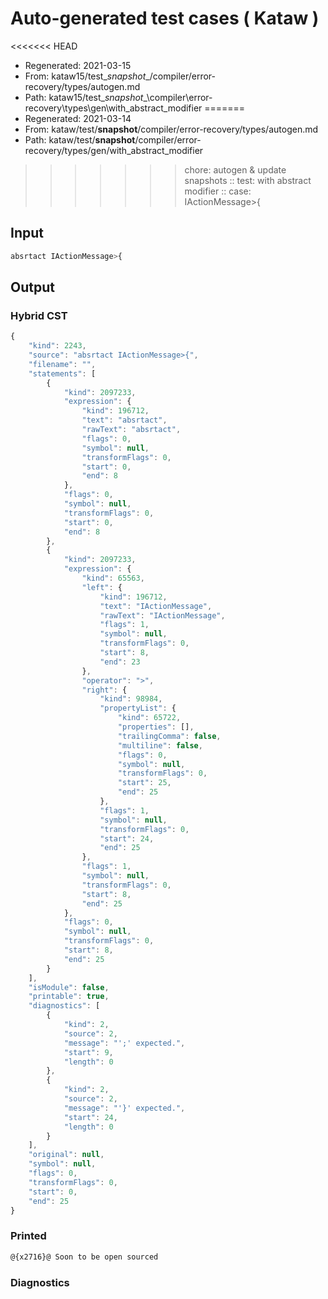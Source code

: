 # Auto-generated test cases ( Kataw )
<<<<<<< HEAD
- Regenerated: 2021-03-15
- From: kataw15/test\__snapshot__/compiler/error-recovery/types/autogen.md
- Path: kataw15/test\__snapshot__\compiler\error-recovery\types\gen\with_abstract_modifier
=======
- Regenerated: 2021-03-14
- From: kataw/test/__snapshot__/compiler/error-recovery/types/autogen.md
- Path: kataw/test/__snapshot__/compiler/error-recovery/types/gen/with_abstract_modifier
>>>>>>> chore: autogen & update snapshots
> :: test: with abstract modifier
> :: case: IActionMessage>{
## Input

`````js
absrtact IActionMessage>{
`````

## Output

### Hybrid CST

```javascript
{
    "kind": 2243,
    "source": "absrtact IActionMessage>{",
    "filename": "",
    "statements": [
        {
            "kind": 2097233,
            "expression": {
                "kind": 196712,
                "text": "absrtact",
                "rawText": "absrtact",
                "flags": 0,
                "symbol": null,
                "transformFlags": 0,
                "start": 0,
                "end": 8
            },
            "flags": 0,
            "symbol": null,
            "transformFlags": 0,
            "start": 0,
            "end": 8
        },
        {
            "kind": 2097233,
            "expression": {
                "kind": 65563,
                "left": {
                    "kind": 196712,
                    "text": "IActionMessage",
                    "rawText": "IActionMessage",
                    "flags": 1,
                    "symbol": null,
                    "transformFlags": 0,
                    "start": 8,
                    "end": 23
                },
                "operator": ">",
                "right": {
                    "kind": 98984,
                    "propertyList": {
                        "kind": 65722,
                        "properties": [],
                        "trailingComma": false,
                        "multiline": false,
                        "flags": 0,
                        "symbol": null,
                        "transformFlags": 0,
                        "start": 25,
                        "end": 25
                    },
                    "flags": 1,
                    "symbol": null,
                    "transformFlags": 0,
                    "start": 24,
                    "end": 25
                },
                "flags": 1,
                "symbol": null,
                "transformFlags": 0,
                "start": 8,
                "end": 25
            },
            "flags": 0,
            "symbol": null,
            "transformFlags": 0,
            "start": 8,
            "end": 25
        }
    ],
    "isModule": false,
    "printable": true,
    "diagnostics": [
        {
            "kind": 2,
            "source": 2,
            "message": "';' expected.",
            "start": 9,
            "length": 0
        },
        {
            "kind": 2,
            "source": 2,
            "message": "'}' expected.",
            "start": 24,
            "length": 0
        }
    ],
    "original": null,
    "symbol": null,
    "flags": 0,
    "transformFlags": 0,
    "start": 0,
    "end": 25
}
```

### Printed

```javascript
@{x2716}@ Soon to be open sourced
```

### Diagnostics

```javascript

```

